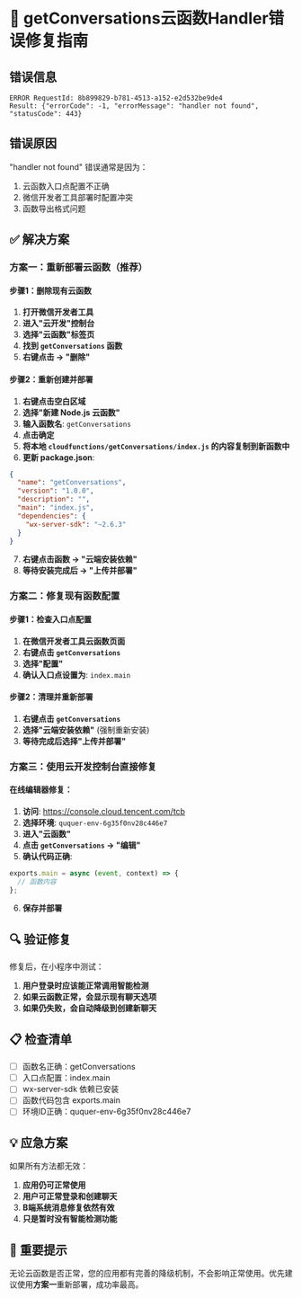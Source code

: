 # 🔧 getConversations云函数Handler错误修复指南

## 错误信息
```
ERROR RequestId: 8b899829-b781-4513-a152-e2d532be9de4 
Result: {"errorCode": -1, "errorMessage": "handler not found", "statusCode": 443}
```

## 错误原因
"handler not found" 错误通常是因为：
1. 云函数入口点配置不正确
2. 微信开发者工具部署时配置冲突
3. 函数导出格式问题

## ✅ 解决方案

### 方案一：重新部署云函数（推荐）

#### 步骤1：删除现有云函数
1. **打开微信开发者工具**
2. **进入"云开发"控制台**
3. **选择"云函数"标签页**
4. **找到 `getConversations` 函数**
5. **右键点击 → "删除"**

#### 步骤2：重新创建并部署
1. **右键点击空白区域**
2. **选择"新建 Node.js 云函数"**
3. **输入函数名**: `getConversations`
4. **点击确定**
5. **将本地 `cloudfunctions/getConversations/index.js` 的内容复制到新函数中**
6. **更新 package.json**:
```json
{
  "name": "getConversations",
  "version": "1.0.0",
  "description": "",
  "main": "index.js",
  "dependencies": {
    "wx-server-sdk": "~2.6.3"
  }
}
```
7. **右键点击函数 → "云端安装依赖"**
8. **等待安装完成后 → "上传并部署"**

### 方案二：修复现有函数配置

#### 步骤1：检查入口点配置
1. **在微信开发者工具云函数页面**
2. **右键点击 `getConversations`**
3. **选择"配置"**
4. **确认入口点设置为**: `index.main`

#### 步骤2：清理并重新部署
1. **右键点击 `getConversations`**
2. **选择"云端安装依赖"** (强制重新安装)
3. **等待完成后选择"上传并部署"**

### 方案三：使用云开发控制台直接修复

#### 在线编辑器修复：
1. **访问**: https://console.cloud.tencent.com/tcb
2. **选择环境**: `ququer-env-6g35f0nv28c446e7`
3. **进入"云函数"**
4. **点击 `getConversations` → "编辑"**
5. **确认代码正确**:
```javascript
exports.main = async (event, context) => {
  // 函数内容
};
```
6. **保存并部署**

## 🔍 验证修复

修复后，在小程序中测试：
1. **用户登录时应该能正常调用智能检测**
2. **如果云函数正常，会显示现有聊天选项**
3. **如果仍失败，会自动降级到创建新聊天**

## 📋 检查清单

- [ ] 函数名正确：getConversations
- [ ] 入口点配置：index.main
- [ ] wx-server-sdk 依赖已安装
- [ ] 函数代码包含 exports.main
- [ ] 环境ID正确：ququer-env-6g35f0nv28c446e7

## 💡 应急方案

如果所有方法都无效：
1. **应用仍可正常使用**
2. **用户可正常登录和创建聊天**
3. **B端系统消息修复依然有效**
4. **只是暂时没有智能检测功能**

## 🚨 重要提示

无论云函数是否正常，您的应用都有完善的降级机制，不会影响正常使用。优先建议使用**方案一**重新部署，成功率最高。
